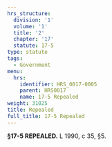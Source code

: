 ```yaml
---
hrs_structure:
  division: '1'
  volume: '1'
  title: '2'
  chapter: '17'
  statute: 17-5
type: statute
tags:
  - Government
menu:
  hrs:
    identifier: HRS_0017-0005
    parent: HRS0017
    name: 17-5 Repealed
weight: 31025
title: Repealed
full_title: 17-5 Repealed
---
```

**§17-5 REPEALED.** L 1990, c 35, §5.